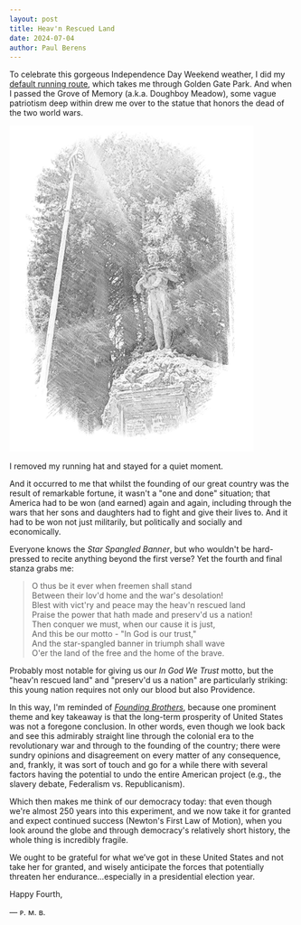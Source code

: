 ```yaml
---
layout: post
title: Heav'n Rescued Land
date: 2024-07-04
author:	Paul Berens
---
```

To celebrate this gorgeous Independence Day Weekend weather, I did my [default running route](/ggp-moraga-steps/), which takes me through Golden Gate Park. And when I passed the Grove of Memory (a.k.a. Doughboy Meadow), some vague patriotism deep within drew me over to the statue that honors the dead of the two world wars.

![doughboy WWI/WWII memorial statue](/assets/og/doughboy.png)

I removed my running hat and stayed for a quiet moment.

And it occurred to me that whilst the founding of our great country was the result of remarkable fortune, it wasn't a "one and done" situation; that America had to be won (and earned) again and again, including through the wars that her sons and daughters had to fight and give their lives to. And it had to be won not just militarily, but politically and socially and economically.

Everyone knows the *Star Spangled Banner*, but who wouldn't be hard-pressed to recite anything beyond the first verse? Yet the fourth and final stanza grabs me:

> O thus be it ever when freemen shall stand  
> Between their lov'd home and the war's desolation!  
> Blest with vict'ry and peace may the heav'n rescued land  
> Praise the power that hath made and preserv'd us a nation!  
> Then conquer we must, when our cause it is just,  
> And this be our motto - "In God is our trust,"  
> And the star-spangled banner in triumph shall wave  
> O'er the land of the free and the home of the brave.

Probably most notable for giving us our *In God We Trust* motto, but the "heav'n rescued land" and "preserv'd us a nation" are particularly striking: this young nation requires not only our blood but also Providence.

In this way, I'm reminded of [*Founding Brothers*](/book/founding-brothers), because one prominent theme and key takeaway is that the long-term prosperity of United States was not a foregone conclusion. In other words, even though we look back and see this admirably straight line through the colonial era to the revolutionary war and through to the founding of the country; there were sundry opinions and disagreement on every matter of any consequence, and, frankly, it was sort of touch and go for a while there with several factors having the potential to undo the entire American project (e.g., the slavery debate, Federalism vs. Republicanism).

Which then makes me think of our democracy today: that even though we're almost 250 years into this experiment, and we now take it for granted and expect continued success (Newton's First Law of Motion), when you look around the globe and through democracy's relatively short history, the whole thing is incredibly fragile.

We ought to be grateful for what we’ve got in these United States and not take her for granted, and wisely anticipate the forces that potentially threaten her endurance…especially in a presidential election year.

Happy Fourth,

— ᴘ. ᴍ. ʙ.